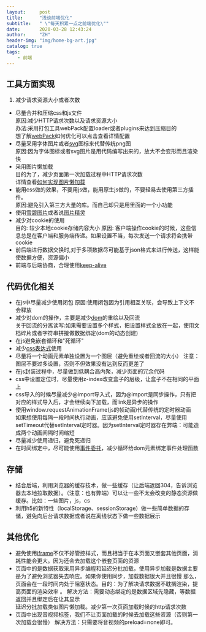 ```yaml
---
layout:     post
title:      "浅谈前端优化"
subtitle:   " \"每天积累一点之前端优化\""
date:       2020-03-28 12:43:24
author:     "ZH"
header-img: "img/home-bg-art.jpg"
catalog: true
tags:
    - 前端
---
```


## 工具方面实现
1. 减少请求资源大小或者次数
- 尽量合并和压缩css和js文件   
原因:减少HTTP请求次数以及请求资源大小   
办法:采用打包工具webPack配置loader或者plugins来达到压缩目的   
想了解[webPack]()如何优化可以点击查看详情配置
- 尽量采用字体图片或者[svg]()图标来代替传统png图   
原因:因为字体图标或者svg图片是用代码编写出来的，放大不会变形而且渲染快
- 采用图片懒加载   
目的为了，减少页面第一次加载过程中HTTP请求次数   
详情查看[如何实现图片懒加载]()
-  能用css做的效果，不要用js做，能用原生js做的，不要轻易去使用第三方插件。   
原因:避免引入第三方大量的库。而自己却只是用里面的一个小功能
- 使用[雪碧图片]()或者说[图片精灵]()
- 减少对cookie的使用   
目的: 较少本地cookie存储内容大小
原因: 客户端操作cookie的时候，这些信息总是在客户端和服务端传递。如果设置不当，每次发送一个请求将会携带cookie
- 前后端进行数据交换时,对于多项数据尽可能基于json格式来进行传送，这样能使数据方便，资源偏小
- 前端与后端协商，合理使用[keep-alive]()

## 代码优化相关
- 在js中尽量减少使用闭包
原因:使用闭包因为引用相互关联，会导致上下文不会释放
- 减少对dom的操作，主要是减少[dom]()的重绘以及回流  
关于回流的分离读写:如果需要设置多个样式，把设置样式全放在一起，使用文档碎片或者字符串拼接做数据绑定(dom的动态创建)
- 在js避免嵌套循环和"死循环"
- 减少[css表达式]()使用
- 尽量将一个动画元素单独设置为一个图层（避免重绘或者回流的大小）
注意：图层不要过多设置，否则不但效果没有达到反而更差了
- 在js封装过程中，尽量做到低耦合高内聚，减少页面的冗余代码
- css中设置定位时，尽量使用z-index改变盒子的层级，让盒子不在相同的平面上
- css导入的时候尽量减少@import导入式，因为@import是同步操作，只有把对应的样式导入后，才会继续向下加载，而link是异步的操作
- 使用window.requestAnimationFrame(js的帧动画)代替传统的定时器动画   
如果想使用每隔一段时间执行动画，应该避免使用setInterval，尽量使用setTimeout代替setInterval定时器。因为setInterval定时器存在弊端：可能造成两个动画间隔时间缩短
- 尽量减少使用递归，避免死递归
- 在时间绑定中，尽可能使用[事件委托]()，减少循环给dom元素绑定事件处理函数

## 存储
- 结合后端，利用浏览器的缓存技术，做一些缓存（让后端返回304，告诉浏览器去本地拉取数据）。（注意：也有弊端）可以让一些不太会改变的静态资源做缓存。比如：一些图片，js，cs
- 利用h5的新特性（localStorage、sessionStorage）做一些简单数据的存储，避免向后台请求数据或者说在离线状态下做一些数据展示

## 其他优化
- 避免使用[iframe]()不仅不好管控样式，而且相当于在本页面又嵌套其他页面，消耗性能会更大。因为还会去加载这个嵌套页面的资源
- 页面中的是数据获取采用异步编程和延迟分批加载，使用异步加载是数据主要是为了避免浏览器失去响应。如果你使用同步，加载数据很大并且很慢
那么，页面会在一段时间内处于阻塞状态。目的：为了解决请求数据不耽搁渲染，提高页面的渲染效率 。
解决方法：需要动态绑定的是数据区域先隐藏，等数据返回并且绑定后在让其显示   
延迟分批加载类似图片懒加载。减少第一次页面加载时候的http请求次数
- 页面中出现音视频标签，我们不让页面加载的时候去加载这些资源（否则第一次加载会很慢）
解决方法：只需要将音视频的preload=none即可。